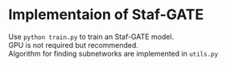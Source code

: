 # Implementaion of Staf-GATE

Use `python train.py` to train an Staf-GATE model.         
GPU is not required but recommended.        
Algorithm for finding subnetworks are implemented in `utils.py`
